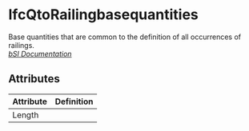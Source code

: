 IfcQtoRailingbasequantities
===========================
Base quantities that are common to the definition of all occurrences of
railings.  
[ _bSI
Documentation_](https://standards.buildingsmart.org/IFC/DEV/IFC4_2/FINAL/HTML/schema/ifcsharedbldgelements/qset/qto_railingbasequantities.htm)


Attributes
----------
| Attribute   | Definition   |
|-------------|--------------|
| Length      |              |
